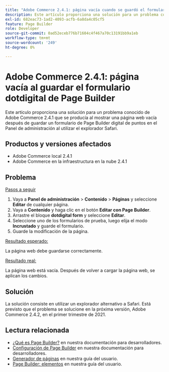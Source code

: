 ```yaml
---
title: "Adobe Commerce 2.4.1: página vacía cuando se guardó el formulario dotdigital Page Builder"
description: Este artículo proporciona una solución para un problema conocido de Adobe Commerce 2.4.1 que se producía al mostrar una página web vacía después de guardar un formulario de Page Builder digital de puntos en el Panel de administración al utilizar el explorador Safari.
exl-id: 682eac73-1ad2-4093-acfb-6a8da4c05cf5
feature: Page Builder
role: Developer
source-git-commit: 0ad52eceb776b71604c4f467a70c13191bb9a1eb
workflow-type: tm+mt
source-wordcount: '249'
ht-degree: 0%

---
```


# Adobe Commerce 2.4.1: página vacía al guardar el formulario dotdigital de Page Builder

Este artículo proporciona una solución para un problema conocido de Adobe Commerce 2.4.1 que se producía al mostrar una página web vacía después de guardar un formulario de Page Builder digital de puntos en el Panel de administración al utilizar el explorador Safari.

## Productos y versiones afectados

* Adobe Commerce local 2.4.1
* Adobe Commerce en la infraestructura en la nube 2.4.1

## Problema

<u>Pasos a seguir</u>

1. Vaya a **Panel de administración** > **Contenido** > **Páginas** y seleccione **Editar** de cualquier página.
1. Vaya a **Contenido** y haga clic en el botón **Editar con Page Builder**.
1. Arrastre el bloque **dotdigital form** y seleccione **Editar**.
1. Seleccione uno de los formularios de prueba, luego elija el modo **Incrustado** y guarde el formulario.
1. Guarde la modificación de la página.

<u>Resultado esperado:</u>

La página web debe guardarse correctamente.

<u>Resultado real:</u>

La página web está vacía. Después de volver a cargar la página web, se aplican los cambios.

## Solución

La solución consiste en utilizar un explorador alternativo a Safari. Está previsto que el problema se solucione en la próxima versión, Adobe Commerce 2.4.2, en el primer trimestre de 2021.

## Lectura relacionada

* [¿Qué es Page Builder?](https://devdocs.magento.com/page-builder/docs/) en nuestra documentación para desarrolladores.
* [Configuración de Page Builder](https://experienceleague.adobe.com/docs/commerce-admin/page-builder/setup.html) en nuestra documentación para desarrolladores.
* [Generador de páginas](https://docs.magento.com/user-guide/cms/page-builder.html) en nuestra guía del usuario.
* [Page Builder: elementos](https://docs.magento.com/user-guide/cms/page-builder-elements.html) en nuestra guía del usuario.
